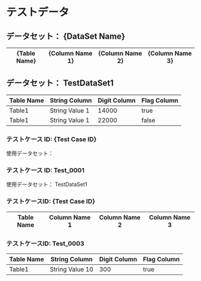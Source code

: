 # テストデータ

## データセット： {DataSet Name}

| {Table Name} | {Column Name 1} | {Column Name 2} | {Column Name 3} |
| ------------ | --------------- | --------------- | --------------- |

<!-- 入力例ここから -->
## データセット： TestDataSet1

| Table Name | String Column  | Digit Column | Flag Column |
| ---------- | -------------- | ------------ | ----------- |
| Table1     | String Value 1 | 14000        | true        |
| Table1     | String Value 1 | 22000        | false       |

<!-- 入力例ここまで -->

### テストケース ID: {Test Case ID}

<!-- データセットを使用する場合は、データセット名を記載する。 -->
使用データセット： 

<!-- 入力例ここから -->
### テストケース ID: Test_0001

使用データセット： TestDataSet1
<!-- 入力例ここまで -->

### テストケースID: {Test Case ID}

<!-- データセットを使用しない場合は、テストデータを記載する。 -->
| Table Name | Column Name 1 | Column Name 2 | Column Name 3 |
| ---------- | ------------- | ------------- | ------------- |

<!-- 入力例ここから -->
### テストケースID: Test_0003

| Table Name |  String Column  | Digit Column | Flag Column |
| ---------- | --------------- | ------------ | ----------- |
| Table1     | String Value 10 | 300          | true        |
<!-- 入力例ここまで -->
